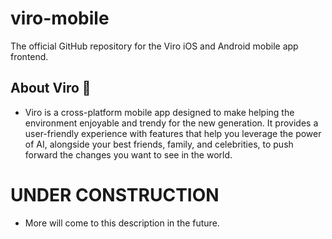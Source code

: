 # viro-mobile
The official GitHub repository for the Viro iOS and Android mobile app frontend.
## About Viro 🌳
- Viro is a cross-platform mobile app designed to make helping the environment enjoyable and trendy for the new generation. It provides a user-friendly experience with features that help you leverage the power of AI, alongside your best friends, family, and celebrities, to push forward the changes you want to see in the world.

# UNDER CONSTRUCTION
- More will come to this description in the future.

